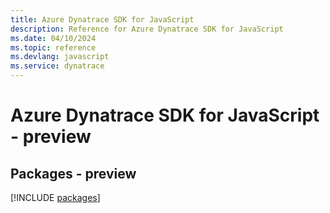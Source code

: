 ```yaml
---
title: Azure Dynatrace SDK for JavaScript
description: Reference for Azure Dynatrace SDK for JavaScript
ms.date: 04/10/2024
ms.topic: reference
ms.devlang: javascript
ms.service: dynatrace
---
```

# Azure Dynatrace SDK for JavaScript - preview
## Packages - preview
[!INCLUDE [packages](dynatrace-index.md)]